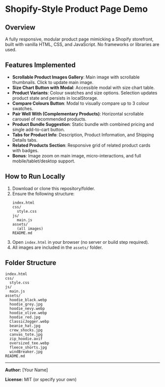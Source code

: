 # Shopify-Style Product Page Demo

## Overview
A fully responsive, modular product page mimicking a Shopify storefront, built with vanilla HTML, CSS, and JavaScript. No frameworks or libraries are used.

## Features Implemented
- **Scrollable Product Images Gallery**: Main image with scrollable thumbnails. Click to update main image.
- **Size Chart Button with Modal**: Accessible modal with size chart table.
- **Product Variants**: Colour swatches and size options. Selection updates product state and persists in localStorage.
- **Compare Colours Button**: Modal to visually compare up to 3 colour swatches.
- **Pair Well With (Complementary Products)**: Horizontal scrollable carousel of recommended products.
- **Product Bundle Suggestion**: Static bundle with combined pricing and single add-to-cart button.
- **Tabs for Product Info**: Description, Product Information, and Shipping Details tabs.
- **Related Products Section**: Responsive grid of related product cards with badges.
- **Bonus**: Image zoom on main image, micro-interactions, and full mobile/tablet/desktop support.

## How to Run Locally
1. Download or clone this repository/folder.
2. Ensure the following structure:
    ```
    index.html
    css/
      style.css
    js/
      main.js
    assets/
      (all images)
    README.md
    ```
3. Open `index.html` in your browser (no server or build step required).
4. All images are included in the `assets/` folder.

## Folder Structure
```
index.html
css/
  style.css
js/
  main.js
assets/
  hoodie_black.webp
  hoodie_grey.jpg
  hoodie_nevy.webp
  hoodie_olive.webp
  hoodie_red.jpg
  ClassicJogger.webp
  beanie_hat.jpg
  crew_shocks.jpg
  canvas_tote.jpg
  zip_hoodie.avif
  oversized_tee.webp
  fleece_shorts.jpg
  windBreaker.jpg
README.md
```

---

**Author:** [Your Name]

**License:** MIT (or specify your own)

